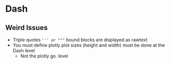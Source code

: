 # Dash

## Weird Issues

* Triple quotes `''' or """` bound blocks are displayed as rawtext
* You must define plotly plot sizes (height and width) must be done at the Dash level
  * Not the plotly go. level
